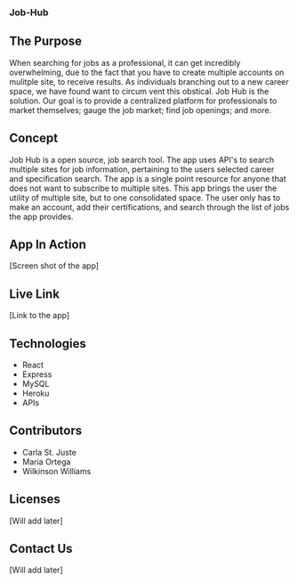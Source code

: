 ### Job-Hub

## The Purpose

When searching for jobs as a professional, it can get incredibly overwhelming, due to the fact that you have to create multiple accounts on mulitple site, to receive results. As individuals branching out to a new career space, we have found want to circum vent this obstical. Job Hub is the solution. Our goal is to provide a centralized platform for professionals to market themselves; gauge the job market; find job openings; and more.

## Concept

Job Hub is a open source, job search tool. The app uses API's to search multiple sites for job information, pertaining to the users selected career and specification search. The app is a single point resource for anyone that does not want to subscribe to multiple sites. This app brings the user the utility of multiple site, but to one consolidated space. The user only has to make an account, add their certifications, and search through the list of jobs the app provides. 

## App In Action

[Screen shot of the app]

## Live Link

[Link to the app]

## Technologies

* React
* Express
* MySQL
* Heroku
* APIs

## Contributors

* Carla St. Juste
* Maria Ortega
* Wilkinson Williams

## Licenses

[Will add later]

## Contact Us

[Will add later]







